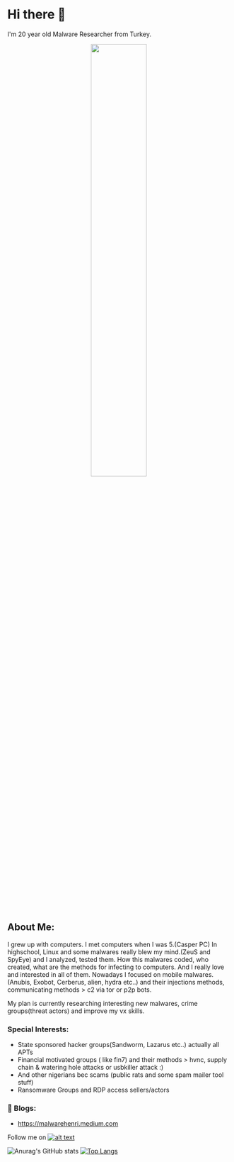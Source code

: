 # Hi there 👋

I'm 20 year old Malware Researcher from Turkey.

<p align="center"><img width="50%" src="https://media.giphy.com/media/YQitE4YNQNahy/giphy.gif" /></p>

## About Me:
I grew up with computers. I met computers when I was 5.(Casper PC) In highschool, Linux and some malwares really blew my mind.(ZeuS and SpyEye) and I analyzed, tested them. How this malwares coded, who created, what are the methods for infecting to computers. And I really love and interested in all of them. Nowadays I focused on mobile malwares. (Anubis, Exobot, Cerberus, alien, hydra etc..) and their injections methods, communicating methods > c2 via tor or p2p bots.

My plan is currently researching interesting new malwares, crime groups(threat actors) and improve my vx skills.

### Special Interests:
- State sponsored hacker groups(Sandworm, Lazarus etc..) actually all APTs
- Financial motivated groups ( like fin7) and their methods > hvnc, supply chain & watering hole attacks or usbkiller attack :)
- And other nigerians bec scams (public rats and some spam mailer tool stuff)
- Ransomware Groups and RDP access sellers/actors

### 📓 Blogs:

- https://malwarehenri.medium.com

Follow me on [![alt text][1.2]][1]
<!-- Please don't remove this: Grab your social icons from https://github.com/carlsednaoui/gitsocial -->
<!-- display the social media buttons in your README -->

<!-- links to social media icons -->
<!-- no need to change these -->

<!-- icons with padding -->

[1.1]: http://i.imgur.com/tXSoThF.png (twitter icon with padding)
<!-- icons without padding -->

[1.2]: http://i.imgur.com/wWzX9uB.png (twitter icon without padding)



<!-- links to your social media accounts -->
<!-- update these accordingly -->

[1]: http://www.twitter.com/malwarehenri

<!-- Please don't remove this: Grab your social icons from https://github.com/carlsednaoui/gitsocial -->
![Anurag's GitHub stats](https://github-readme-stats.vercel.app/api?username=malwarehenri&show_icons=true&theme=radical)
[![Top Langs](https://github-readme-stats.vercel.app/api/top-langs/?username=malwarehenri&layout=compact&theme=radical)](https://github.com/anuraghazra/github-readme-stats)

